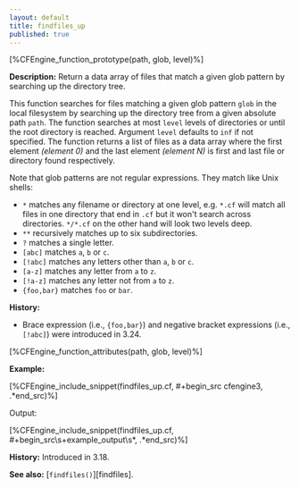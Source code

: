 ```yaml
---
layout: default
title: findfiles_up
published: true
---
```


[%CFEngine_function_prototype(path, glob, level)%]

**Description:** Return a data array of files that match a given glob pattern
by searching up the directory tree.

This function searches for files matching a given glob pattern `glob` in the
local filesystem by searching up the directory tree from a given absolute
path `path`. The function searches at most `level` levels of directories or
until the root directory is reached. Argument `level` defaults to `inf` if
not specified. The function returns a list of files as a data array where
the first element _(element 0)_ and the last element _(element N)_ is first
and last file or directory found respectively.

Note that glob patterns are not regular expressions. They match like Unix
shells:

* `*` matches any filename or directory at one level, e.g. `*.cf` will
match all files in one directory that end in `.cf` but it won't search
across directories. `*/*.cf` on the other hand will look two levels
deep.
* `**` recursively matches up to six subdirectories.
* `?` matches a single letter.
* `[abc]` matches `a`, `b` or `c`.
* `[!abc]` matches any letters other than `a`, `b` or `c`.
* `[a-z]` matches any letter from `a` to `z`.
* `[!a-z]` matches any letter not from `a` to `z`.
* `{foo,bar}` matches `foo` or `bar`.

**History:**
- Brace expression (i.e., `{foo,bar}`) and negative bracket expressions (i.e., `[!abc]`) were introduced in 3.24.

[%CFEngine_function_attributes(path, glob, level)%]

**Example:**

[%CFEngine_include_snippet(findfiles_up.cf, #\+begin_src cfengine3, .*end_src)%]

Output:

[%CFEngine_include_snippet(findfiles_up.cf, #\+begin_src\s+example_output\s*, .*end_src)%]

**History:** Introduced in 3.18.

**See also:** [`findfiles()`][findfiles].
